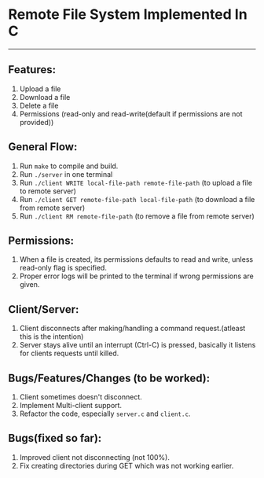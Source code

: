 # Remote File System Implemented In C
------------------------------------

## Features:

1. Upload a file 
2. Download a file
3. Delete a file
4. Permissions (read-only and read-write(default if permissions are not provided))

## General Flow:

1. Run `make` to compile and build.
2. Run `./server` in one terminal
3. Run `./client WRITE local-file-path remote-file-path` (to upload a file to remote server)
4. Run `./client GET remote-file-path local-file-path` (to download a file from remote server)
5. Run `./client RM remote-file-path` (to remove a file from remote server)

## Permissions:

1. When a file is created, its permissions defaults to read and write, unless read-only flag is specified.
2. Proper error logs will be printed to the terminal if wrong permissions are given.

## Client/Server:

1. Client disconnects after making/handling a command request.(atleast this is the intention)
2. Server stays alive until an interrupt (Ctrl-C) is pressed, basically it listens for clients requests until killed.

## Bugs/Features/Changes (to be worked):

1. Client sometimes doesn't disconnect.
2. Implement Multi-client support.
3. Refactor the code, especially `server.c` and `client.c`.

## Bugs(fixed so far):

1. Improved client not disconnecting (not 100%).
2. Fix creating directories during GET which was not working earlier.



